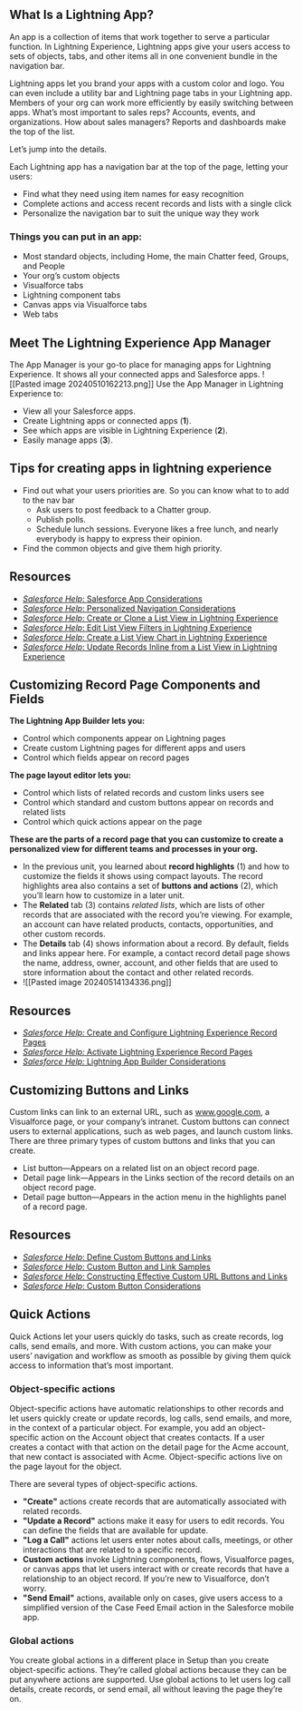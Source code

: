 ## What Is a Lightning App?

An app is a collection of items that work together to serve a particular function. In Lightning Experience, Lightning apps give your users access to sets of objects, tabs, and other items all in one convenient bundle in the navigation bar.

Lightning apps let you brand your apps with a custom color and logo. You can even include a utility bar and Lightning page tabs in your Lightning app. Members of your org can work more efficiently by easily switching between apps. What’s most important to sales reps? Accounts, events, and organizations. How about sales managers? Reports and dashboards make the top of the list.

Let’s jump into the details.

Each Lightning app has a navigation bar at the top of the page, letting your users:

- Find what they need using item names for easy recognition
- Complete actions and access recent records and lists with a single click
- Personalize the navigation bar to suit the unique way they work

### Things you can put in an app:
- Most standard objects, including Home, the main Chatter feed, Groups, and People
- Your org’s custom objects
- Visualforce tabs
- Lightning component tabs
- Canvas apps via Visualforce tabs
- Web tabs

## Meet The Lightning Experience App  Manager
The App Manager is your go-to place for managing apps for Lightning Experience. It shows all your connected apps and Salesforce apps.
![[Pasted image 20240510162213.png]]
Use the App Manager in Lightning Experience to:
- View all your Salesforce apps.
- Create Lightning apps or connected apps (**1**).
- See which apps are visible in Lightning Experience (**2**).
- Easily manage apps (**3**).
## Tips for creating apps in lightning experience
- Find out what your users priorities are. So you can know what to to add to the nav bar
	- Ask users to post feedback to a Chatter group.
	- Publish polls.
	- Schedule lunch sessions. Everyone likes a free lunch, and nearly everybody is happy to express their opinion.
- Find the common objects and give them high priority.
## Resources

- [_Salesforce Help_: Salesforce App Considerations](https://help.salesforce.com/s/articleView?id=apps_considerations.htm&type=5)
- [_Salesforce Help_: Personalized Navigation Considerations](https://help.salesforce.com/articleView?id=user_userdisplay_tabs_lex_considerations.htm&language=en_US)
- [_Salesforce Help_: Create or Clone a List View in Lightning Experience](https://help.salesforce.com/HTViewHelpDoc?id=customviews_lex.htm&language=en_US)
- [_Salesforce Help_: Edit List View Filters in Lightning Experience](https://help.salesforce.com/HTViewHelpDoc?id=customviews_edit_filters_lex.htm&language=en_US)
- [_Salesforce Help_: Create a List View Chart in Lightning Experience](https://help.salesforce.com/HTViewHelpDoc?id=customviews_listview_chart_create_lex.htm&language=en_US)
- [_Salesforce Help_: Update Records Inline from a List View in Lightning Experience](https://help.salesforce.com/HTViewHelpDoc?id=customviews_edit_inline_listview_lex.htm&language=en_US)

## Customizing Record Page Components and Fields
**The Lightning App Builder lets you:**
- Control which components appear on Lightning pages
- Create custom Lightning pages for different apps and users
- Control which fields appear on record pages

**The page layout editor lets you:**
- Control which lists of related records and custom links users see
- Control which standard and custom buttons appear on records and related lists
- Control which quick actions appear on the page

**These are the parts of a record page that you can customize to create a personalized view for different teams and processes in your org.**

- In the previous unit, you learned about **record highlights** (1) and how to customize the fields it shows using compact layouts. The record highlights area also contains a set of **buttons and actions** (2), which you’ll learn how to customize in a later unit.
- The **Related** tab (3) contains _related lists_, which are lists of other records that are associated with the record you’re viewing. For example, an account can have related products, contacts, opportunities, and other custom records.
- The **Details** tab (4) shows information about a record. By default, fields and links appear here. For example, a contact record detail page shows the name, address, owner, account, and other fields that are used to store information about the contact and other related records.
- ![[Pasted image 20240514134336.png]]

## Resources
- [_Salesforce Help:_ Create and Configure Lightning Experience Record Pages](https://help.salesforce.com/apex/HTViewHelpDoc?id=lightning_app_builder_customize_lex_pages.htm&language=en_US)
- [_Salesforce Help:_ Activate Lightning Experience Record Pages](https://help.salesforce.com/articleView?id=lightning_app_builder_customize_lex_pages_activate.htm)
- [_Salesforce Help:_ Lightning App Builder Considerations](https://help.salesforce.com/apex/HTViewHelpDoc?id=lightning_app_builder_considerations.htm&language=en_US)


## Customizing Buttons and Links
Custom links can link to an external URL, such as www.google.com, a Visualforce page, or your company’s intranet. Custom buttons can connect users to external applications, such as web pages, and launch custom links.
There are three primary types of custom buttons and links that you can create.
- List button—Appears on a related list on an object record page.
- Detail page link—Appears in the Links section of the record details on an object record page.
- Detail page button—Appears in the action menu in the highlights panel of a record page.

## Resources

- [_Salesforce Help_: Define Custom Buttons and Links](https://help.salesforce.com/HTViewHelpDoc?id=defining_custom_links.htm&language=en_US)
- [_Salesforce Help_: Custom Button and Link Samples](https://help.salesforce.com/HTViewHelpDoc?id=links_useful_custom_buttons.htm&language=en_US)
- [_Salesforce Help_: Constructing Effective Custom URL Buttons and Links](https://help.salesforce.com/HTViewHelpDoc?id=custom_links_constructing.htm&language=en_US)
- [_Salesforce Help_: Custom Button Considerations](https://help.salesforce.com/HTViewHelpDoc?id=links_considerations.htm&language=en_US)

## Quick Actions
Quick Actions let your users quickly do tasks, such as create records, log calls, send emails, and more. With custom actions, you can make your users’ navigation and workflow as smooth as possible by giving them quick access to information that’s most important.

### Object-specific actions
Object-specific actions have automatic relationships to other records and let users quickly create or update records, log calls, send emails, and more, in the context of a particular object. For example, you add an object-specific action on the Account object that creates contacts. If a user creates a contact with that action on the detail page for the Acme account, that new contact is associated with Acme. Object-specific actions live on the page layout for the object.

There are several types of object-specific actions.
- **"Create"** actions create records that are automatically associated with related records.
- **"Update a Record"** actions make it easy for users to edit records. You can define the fields that are available for update.
- **"Log a Call"** actions let users enter notes about calls, meetings, or other interactions that are related to a specific record.
- **Custom actions** invoke Lightning components, flows, Visualforce pages, or canvas apps that let users interact with or create records that have a relationship to an object record. If you’re new to Visualforce, don’t worry. 
- **"Send Email"** actions, available only on cases, give users access to a simplified version of the Case Feed Email action in the Salesforce mobile app. 

### Global actions
You create global actions in a different place in Setup than you create object-specific actions. They’re called global actions because they can be put anywhere actions are supported. Use global actions to let users log call details, create records, or send email, all without leaving the page they’re on.